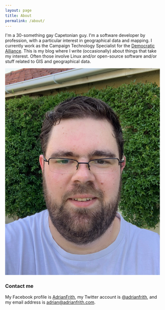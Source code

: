 ```yaml
---
layout: page
title: About
permalink: /about/
---
```


I'm a 30-something gay Capetonian guy. I'm a software developer by profession, with a particular interest in geographical data and mapping. I currently work as the Campaign Technology Specialist for the [Democratic Alliance](http://www.da.org.za/). This is my blog where I write (occasionally) about things that take my interest. Often those involve Linux and/or open-source software and/or stuff related to GIS and geographical data.

![Picture of me](/images/selfie.jpeg)

### Contact me

My Facebook profile is [AdrianFrith](https://www.facebook.com/AdrianFrith), my Twitter account is [@adrianfrith](https://twitter.com/adrianfrith), and my email address is [adrian@adrianfrith.com](mailto:adrian@adrianfrith.com).
